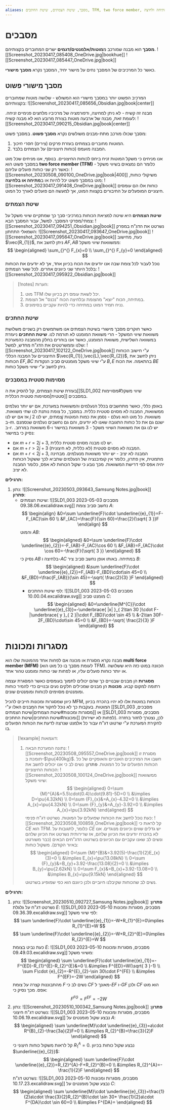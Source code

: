 ```yaml
---
aliases: מסבך, שיטת הצמתים, שיטת החתכים, TFM, two force member, מתיחה ולחיצה
---
```


# מסבכים

**מסבך** הוא מבנה שמורכב מ**מוטות/אלמנטים/דגמים** ישרים המחוברים בקצותיהם.
![[Screenshot_20230417_085408_OneDrive.jpg|bookhue]]
![[Screenshot_20230417_085447_OneDrive.jpg|book]]

כאשר כל המרכיבים של המסבך נחים על מישור יחיד, המסבך נקרא **מסבך מישורי**.
## מסבך מישורי פשוט
המרכיב הפשוט יותר במסבך מישורי הוא המשולש - שלושה מוטות שמחוברים בקצוותיהם:
![[Screenshot_20230417_085656_Obsidian.jpg|book|center]]

מבנה זה קשיח - לא ניתן למחיצה, ודפורמציה של מרכיביו מלחצים פנימיים זניחה.
לעומת זאת, מבנה של ארבעה מוטות בצורת מרובע הוא לא מבנה קשיח:
![[Screenshot_20230417_090215_Obsidian.jpg|book|center]]

מסבך שכולו מורכב מתת-מבנים משולשים נקרא **מסבך פשוט**.
במסבך פשוט:
1. המוטות מחוברים בצמתים בעזרת פרקים (צירים) *חסרי חיכוך*.
2. המבנה מועמס (כוחות חיצוניים) על הצמתים בלבד.

אנו מניחים כי משקל המוטות זניח ביחס לכוחות החיצוניים.
בנוסף, אנו מניחים שכל מוט במסבך פשוט הוא **two force member (TFM)** - כלומר הם נמצאים בשיווי משקל כאשר רק שני כוחות פועלים עליהם:
![[Screenshot_20230508_090100_OneDrive.jpg|book|400]]
משיקולי כוחות, מוט במסבך פשוט יכל להיות או ב**מתיחה או בלחיצה**:
![[Screenshot_20230417_091408_OneDrive.jpg|book]]
כוחות אלו הם עומסים חיצוניים המופעלים על החיבורים בקצוות המוט, אך למעשה הם פועלים לאורך כל המוט.

### שיטת הצמתים
**שיטת הצמתים** היא שיטה למציאת הכוחות במרכיבי סבך כך שמתקיים שיווי משקל על צמתי/מפרקי המסבך. למשל, עבור המסבך הבא:
![[Screenshot_20230417_094251_Obsidian.jpg|book]]
נשרטט את הדג"ח במפרק השמאלי התחתון:
![[Screenshot_20230417_093647_OneDrive.jpg|book]]
![[Screenshot_20230417_095647_OneDrive.jpg|book]]
כעת, מחישוב $\vec{R_{1}}$, ניתן לחשב את $AF,AB$ ממשוואות שיווי משקל:
$$
\begin{aligned}
\sum_{}^{} F_{x}=0 \\
\sum_{}^{} F_{y}=0
\end{aligned}
$$
נוכל לעבור לכל צומת שבה אנו יודעים את הכוח בכיוון אחד, אך לא יודעים את הכוחות בלכל היותר שני כיוונים אחרים. לכל שאר הצמתים:
![[Screenshot_20230417_095922_Obsidian.jpg|book]]

>[!notes] הערות:
>1. מוט TFM יכל לשאת עומס רק בכיוון שלו.
>2. במתיחה, הכוח "יוצא" מהצומת ובלחיצה הכוח "נכנס" אל הצומת.
>3. נניח תמיד המוט במתיחה כדי להיות עקביים בסימונים.

### שיטת החתכים
כאשר חוקרים מסבך מישורי בשיטת הצמתים אנו משתמשים רק בשניים משלושת משוואות שיווי המשקל - הרי משוואת המומנט לא תורמת לנו.
**שיטת החתכים** ניעזרת במשוואה השלישית, משוואת המומנט, כאשר אנו בוחרים בחלק מהמבנה כהמערכת שלנו וממשרטטים את הדג"ח מחדש, למשל:
![[Screenshot_20230417_102122_OneDrive.jpg|book]]
ע"י חישוב הכוחות החיצוניים על המבנה הכללי $\vec{R_{1}},\vec{L},\vec{R_{2}}$, ניתן לחשב את הכוחות $EF,BC$ ע"י שיווי משקל מומנטים סביב הנקודות $B,E$ בהתאמה. את הכוח $BE$ ניתן לחשב ע"י שיווי משקל כוחות.

### מסוימות סטטית במסבכים
בעזרת שיטת הצמתים, קל להסיק את ה[[SLD1_002 שיווי משקל#מסויימות סטטית|מסוימות סטטית הכללית]] במסבכים.

באופן כללי, כאשר מתחשבים בכלל הנעלמים והמשוואות במערכת, אם יש יותר נעלמים ממשוואות, המבנה לא מסוים סטטית כללית.
במסבך, כל צומת נותנת לנו שתי משוואות. אז אם יש לנו $j$ צמתים, יש לנו $2j$ משוואות. כל מוט הוא נעלם - נסמן את כמות המוטות ב-$m$. ישנם גם את כל כוחות התגובה שאנו לא יודעים, והם גם נחשבים נעלמים שנסמנם ב-$r$.
יש לנו גם את משוואות השיווי משקל - 3 משוואות במישור ו-6 משוואות במרחב.
נסיק כי במישור:
- אם $m+r=2j+3$, יש לנו מבנה מסוים סטטית כללית.
- אם $m+r>2j+3$ המבנה לא מסוים סטטית (לא כללית, לא חיצונית).
- אם $m+r<2j+3$, המבנה לא יציב - יש יותר משוואות מנעלמים. מבחינה מתמטית, אין פתרון, כלומר אין קומיבנציה של הנעלמים שתביא לכך ששקול הכוחות יהיה אפס לפי דרישת המשוואות. מכך נובע כי שקול הכוחות לא אפס, כלומר המבנה לא יציב.

**תרגילים:**
1. נתון:
	![[Screenshot_20230503_093643_Samsung Notes.jpg|book]]
	**פתרון**:
	- שיטת הצמתים:
		![[SLD1_003 מסבכים 2023-05-03 09.38.06.excalidraw.svg]]
		נחשב סביב צומת $A$:
		$$
		\begin{align}
		&0=\sum \underline{F}\cdot \underline{{e}_{1}}=F-F_{AC}\sin 60 \\
		&F_{AC}=\frac{F}{\sin 60}=\frac{2}{\sqrt{ 3 }}F
		\end{align}
		$$
		והמוט $AB$:
		$$
		\begin{aligned}
		&0=\sum \underline{F}\cdot \underline{{e}_{2}}=-F_{AB}-F_{AC}\cos 60 \\
		&F_{AB}=F_{AC}\cdot \cos 60=-\frac{F}{\sqrt{ 3 }}
		\end{aligned}
		$$
		נסיק כי $AB$ בלחיצה ו-$AC$ במתיחה.
		באותו אופן נחשב סביב ציר $B$:
		$$
		\begin{aligned}
		&\sum \underline{F}\cdot \underline{{e}_{2}}=F_{AB}-F_{BD}\cdot\sin 45=0 \\
		&F_{BD}=\frac{F_{AB}}{\sin 45}=-\sqrt{ \frac{2}{3} }F
		\end{aligned}
		$$
		- לפי שיטת החתכים:
		![[SLD1_003 מסבכים 2023-05-03 10.00.04.excalidraw.svg]]
		מומנט סביב $C$:
		$$
		\begin{aligned}
		&0=\underline{M^{C}}\cdot \underline{{e}_{3}}=-\underbrace{ |x| }_{ 2\tan 30 }\cdot F-|\underbrace{ y }_{ 2 }|\cdot F_{BD}\cdot \sin 45 \\
		&-2\tan 30F-2F_{BD}\cdot\sin 45=0 \\
		&F_{BD}=-\sqrt{ \frac{2}{3} }F
		\end{aligned}
		$$

# מסגרות ומכונות
מבנה נקרא מסגרת או מכונה אם לפחות אחד מהמוטות שלו הוא **multi force member (MFM)** (לעומת מסבך בו כל מוט הוא TFM). הכוונה במוט כזה היא ששלושה או יותר כוחות פועלים עליו, או לפחות שני כוחות ומומנט טהור אחד.

**מסגרות** הן מבנים שבנויים כך שהם יכולים לתמוך בעומסים כאשר המסגרת עצמה רתומה למקום קבוע.
**מכונות** הן מבנים שמכילים חלקים נעים ובנויים כדי להמיר כוחות ומומנטים מסוימים לכוחות ומומנטים שונים.

כיוון שמסגרות ומכונות חייבים להכיל MFM, הכוחות במוטות אלו לא יהיו בהכרח בכיוון המוטות. בעקבות כך לא נוכל לחקור את המבנים האלו ע"י [[SLD1_003 מסבכים, מסגרות ומכונות#שיטת הצמתים|שיטת הצמתים]] או [[SLD1_003 מסבכים, מסגרות ומכונות#שיטת החתכים|שיטת החתכים]] (לפחות לא ישירות). לכן, נצטרך לחזור בחזרה לחקירת המערכת ע"י שרטוט דג"ח עבור כל אלמנט שנרצה לדעת את הכוחות הפועלים בו.

>[!example] דוגמאות:
>1. נתונה המערכת הבאה:
>	![[Screenshot_20230508_095557_OneDrive.jpg|book]]
>	מסגרת זו תומכת ב-$\pu{400kg}$. חשבו את המרכיבים האנכיים והאופקיים של כל הכוחות הפועלים על כל המוטות.
>	**פתרון**:
>	נשים לב כי אנו יכולים לחשב את הכוחות החיצוניים:
>	![[Screenshot_20230508_100124_OneDrive.jpg|book]]
>	ממשוואות שיווי משקל:
>	$$
>	\begin{aligned}
>	0=\sum {M}^{A}&=5.5\cdot(0.4)\cdot(9.81)-5D=0 \\
>	&\implies D=\pu{4.32kN} \\
>	0=\sum {F}_{x}&=A_{x}-4.32=0 \\
>	&\implies A_{x}=\pu{4.32kN} \\
>	0=\sum {F}_{y}&=A_{y}-3.92=0 \\
>	&\implies A_{x}=\pu{3.92kN}
>	\end{aligned}
>	$$
>	כעת נוכל לחשב את הכוחות  שפועלים על המוטות. נשרטט דג"ח פנימי:
>	![[Screenshot_20230508_100859_OneDrive.jpg|book]]
>	קל לראות כי $CE$ הוא TFM. כלומר, לתגובות על $CE$ יש גדלים שווים וכיוונים מנוגדים. אנו לא בהכרח יודעים את הכיוון שלהם, אז שרירותית נשרטט את הכיוון שלהם ונשים לב שאנו עקביים עם הכיוונים בשרטוט הדג"חים הבאים (כבר משורטט באיור הקודם). משקול כוחות:
>	$$
>	\begin{aligned}
>	0=\sum {M}^{B}&=3.92(5)-\frac{1}{2}E_{x}(3)=0 \\
>	&\implies E_{x}=\pu{13.08kN} \\
>	0=\sum {F}_{y}&=B_{y}+3.92-\frac{13.08}{2}=0 \\
>	&\implies B_{y}=\pu{2.62kN} \\
>	0=\sum F_{x}&=B_{x}+3.92-13.08=0 \\
>	&\implies B_{x}=\pu{9.15kN}
>	\end{aligned}
>	$$
>	נשים לב שהכוחות שקיבלנו חיוביים ולכן כיוונם הוא כפי שמופיע בשרטוט.

**תרגילים:**
1. נתון:
	![[Screenshot_20230510_092727_Samsung Notes.jpg|book]]
	**פתרון**:
	נשרטט דג"ח על גלגלת $E$:
	![[SLD1_003 מסבכים, מסגרות ומכונות 2023-05-10 09.36.39.excalidraw.svg]]
	לפי שיווי משקל:
	$$
	\sum \underline{F}\cdot \underline{{e}_{1}}=-W+R_{1}^{E}=0\implies R_{1}^{E}=W
	$$
	$$
	\sum \underline{F}\cdot \underline{{e}_{2}}=-W+R_{2}^{E}=0\implies R_{2}^{E}=W
	$$
	כעת נביט בצומת $E$:
	![[SLD1_003 מסבכים, מסגרות ומכונות 2023-05-10 09.49.03.excalidraw.svg]]
	משיווי משקל:
	$$
	\begin{aligned}
	\sum \underline{F}\cdot \underline{{e}_{1}}=-F^{ED}-R_{1}^{E}-R_{2}^{E}&=0 \\
	&\implies F^{ED}=W(\sqrt{ 3 }-1) \\
	\sum F\cdot {e}_{2}=-R^{E}_{2}-\sin 30\cdot F^{FE}  \\
	&\implies F^{EF}=-2W
	\end{aligned}
	$$
	מהתבוננות קצרה על צומת $F$ נשים לב כי $CF$ מאונך ל-$EF$ ו-$GF$ ולכן $CF$ הוא מוט אפס. מכך נסיק כי:
	$$
	F^{FG}=F^{EF}=-2W
	$$
2. נתון:
	![[Screenshot_20230510_100342_Samsung Notes.jpg|book]]
	**פתרון**:
	נשרטט דג"ח חיצוני:
	![[SLD1_003 מסבכים, מסגרות ומכונות 2023-05-10 10.06.19.excalidraw.svg]]
	נבצע שקול מומנטים על $A$:
	$$
	\begin{aligned}
	\sum \underline{M}\cdot \underline{{e}_{3}}=a\cdot R^{B}_{2}-\frac{3a}{2}F=0 \\
	&\implies R_{2}^{B}=\frac{3}{2}F
	\end{aligned}
	$$
	קל לראות משקול כוחות חיצוני כי $R_{1}^{A}=0$. נבצע שקול כוחות בכיוון $\underline{{e}_{2}}$:
	$$
	\begin{aligned}
	\sum \underline{F}\cdot \underline{{e}_{2}}=R_{2}^{A}-F+R_{2}^{B}=0 \\
	&\implies R_{2}^{A}=-\frac{1}{2}F
	\end{aligned}
	$$
	נשרטט דג"ח:
	![[SLD1_003 מסבכים, מסגרות ומכונות 2023-05-10 10.17.23.excalidraw.svg]]
	נבצע שקול מומנטים על $C$:
	$$
	\begin{aligned}
	\sum \underline{M}\cdot \underline{{e}_{3}}=\frac{1}{2}a\cdot \frac{3}{2}R_{2}^{B}\cdot \sin 30+ \frac{1}{2}a\cdot F^{DA}\cdot \sin 60=0 \\
	&\implies F^{DA}=
	\end{aligned}
	$$

